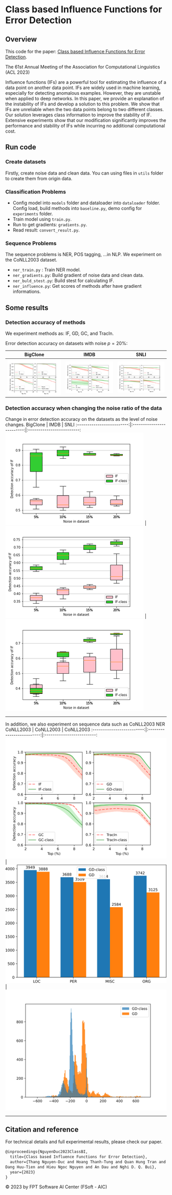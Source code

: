 # Class based Influence Functions for Error Detection
## Overview
This code for the paper: [Class based Influence Functions for Error Detection](https://arxiv.org/abs/2305.01384).

The 61st Annual Meeting of the Association for Computational Linguistics (ACL 2023)

Influence functions (IFs) are a powerful tool for estimating the influence of a data point on another data point.
IFs are widely used in machine learning, especially for detecting anomalous examples.
However, they are unstable when applied to deep networks.
In this paper, we provide an explanation of the instability of IFs and develop a solution to this problem.
We show that IFs are unreliable when the two data points belong to two different classes.
Our solution leverages class information to improve the stability of IF.
Extensive experiments show that our modification significantly improves the performance and stability of IFs while incurring no additional computational cost.

## Run code
### Create datasets
Firstly, create noise data and clean data. You can using files in `utils` folder to create them from origin data.

### Classification Problems
- Config model into `models` folder and dataloader into `dataloader` folder. Config load, build methods into `baseline.py`, demo config for `experiments` folder.
- Train model using `train.py`.
- Run to get gradients: `gradients.py`.
- Read result: `convert_result.py`.

### Sequence Problems
The sequence problems is NER, POS tagging, ...in NLP. We experiment on the CoNLL2003 dataset. 

- `ner_train.py` : Train NER model.
- `ner_gradients.py`: Build gradient of noise data and clean data.
- `ner_buld_stest.py`: Build stest for calculating IF.
- `ner_influence.py`: Get scores of methods after have gradient informations.

## Some results
### Detection accuracy of methods
We experiment methods as: IF, GD, GC, and TracIn.

Error detection accuracy on datasets with noise $p=20\%$:

BigClone            |  IMDB | SNLI
:-------------------------:|:-------------------------:|:-------------------------:
![bigclone](images/bigclone_acc_tracing.png)  |  ![imdb](images/imdb_acc_tracing.png) | ![snli](images/snli_acc_tracing.png)
### Detection accuracy when changing the noise ratio of the data
Change in error detection accuracy on the datasets as the level of noise changes.
BigClone            |  IMDB | SNLI
:-------------------------:|:-------------------------:|:-------------------------:
![bigclone](images/bigclone_if_change_by_noise.png)  |  ![imdb](images/imdb_if_change_by_noise.png) | ![snli](images/snli_if_change_by_noise.png) 

---
In addition, we also experiment on sequence data such as CoNLL2003 NER
CoNLL2003            |  CoNLL2003 | CoNLL2003
:-------------------------:|:-------------------------:|:-------------------------:
![conll2003-acctracing](images/conll2003_acc_tracing.png)  |  ![conll2003-foundtag](images/conll2003_number_tags_found.png) | ![conll2003-statsscores](images/conll2003_stats_scores.png) 

---
## Citation and reference
For technical details and full experimental results, please check our paper.
```
@inproceedings{NguyenDuc2023ClassBI,
  title={Class based Influence Functions for Error Detection},
  author={Thang Nguyen-Duc and Hoang Thanh-Tung and Quan Hung Tran and Dang Huu-Tien and Hieu Ngoc Nguyen and An Dau and Nghi D. Q. Bui},
  year={2023}
}
```
© 2023 by FPT Software AI Center (FSoft - AIC)